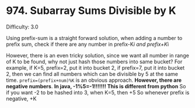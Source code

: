 # 974. Subarray Sums Divisible by K

Difficulty: 3.0

Using prefix-sum is a straight forward solution, when adding a number to prefix sum, check if there are any number in prefix-K*i and prefix+K*i

However, there is an even tricky solution, since we want all number in range of K to be found, why not just hash those numbers into same bucket? For example, if K=5, prefix=2, put it into bucket 2, if prefix=7, put it into bucket 2, then we can find all numbers which can be divisible by 5 at the same time. ```prefix=(prefix+num)%K``` is an obvious approach. **However, there are negative numbers**.
**In java, -1%5=-1!!!!!!! This is different from python**
So if you want -2 to be hashed into 3, when K=5, then +5
So whenever prefix is negative, +K